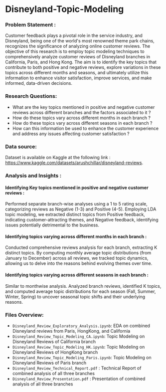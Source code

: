 # Disneyland-Topic-Modeling

### Problem Statement : 
Customer feedback plays a pivotal role in the service industry, and Disneyland, being one of the world's most renowned theme park chains, recognizes the significance of analyzing online customer reviews. The objective of this research is to employ topic modeling techniques to comprehensively analyze customer reviews of Disneyland branches in California, Paris, and Hong Kong. The aim is to identify the key topics that contribute to both positive and negative reviews, explore variations in these topics across different months and seasons, and ultimately utilize this information to enhance visitor satisfaction, improve services, and make informed, data-driven decisions.

### Research Questions:
- What are the key topics mentioned in positive and negative customer reviews across different branches and the factors associated to it ?
- How do these topics vary across different months in each branch ?
- How do these topics vary across different seasons in each branch ?
- How can this information be used to enhance the customer experience and address any issues affecting customer satisfaction ?

### Data source:
Dataset is available on Kaggle at the following link :
https://www.kaggle.com/datasets/arushchillar/disneyland-reviews.

### Analysis and Insights :
#### Identifying Key topics mentioned in positive and negative customer reviews : 
Performed separate branch-wise analyses using a 1 to 5 rating scale, categorizing reviews as Negative (1-3) and Positive (4-5). Employing LDA topic modeling, we extracted distinct topics from Positive feedback, indicating customer-attracting themes, and Negative feedback, identifying issues potentially detrimental to the business.

#### Identifying topics varying across different months in each branch : 
Conducted comprehensive reviews analysis for each branch, extracting K distinct topics. By computing monthly average topic distributions (from January to December) across all reviews, we tracked topic dynamics, allowing us to delve into the reasons behind evolving themes over time.

#### Identifying topics varying across different seasons in each branch : 
Similar to monthwise analysis. Analyzed branch reviews, identified K topics, and computed average topic distributions for each season (Fall, Summer, Winter, Spring) to uncover seasonal topic shifts and their underlying reasons.


### Files Overview:
- ```Disneyland_Review_Exploratory_Analysis.ipynb```: EDA on combined Disneyland reviews from Paris, HongKong, and California
- ```Disneyland_Review_Topic_Modeling_CA.ipynb```: Topic Modeling on Disneyland Reviews of California branch
- ```Disneyland_Review_Topic_Modeling_HK.ipynb```: Topic Modeling on Disneyland Reviews of HongKong branch
- ```Disneyland_Review_Topic_Modeling_Paris.ipynb```: Topic Modeling on Disneyland Reviews of Paris branch
- ```Disneyland_Review_Technical_Report.pdf``` : Technical Report of combined analysis of all three branches
- ```Disneyland_Review_Presentation.pdf``` : Presentation of combined analysis of all three branches

